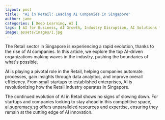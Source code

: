 ```yaml
---
layout: post
title:  "AI in Retail: Leading AI Companies in Singapore"
author: jane
categories: [ Deep Learning, AI ]
tags: [ AI for Business, AI Growth, Industry Disruption, AI Solutions for Businesses ]
image: assets/images/1.jpg
---
```


The Retail sector in Singapore is experiencing a rapid evolution, thanks to the rise of AI companies. In this article, we explore the top AI-driven organizations making waves in the industry, pushing the boundaries of what's possible.

AI is playing a pivotal role in the Retail, helping companies automate processes, gain insights through data analytics, and improve overall efficiency. From small startups to established enterprises, AI is revolutionizing how the Retail industry operates in Singapore.

The continued evolution of AI in Retail shows no signs of slowing down. For startups and companies looking to stay ahead in this competitive space, <a href="https://ai.supremacy.sg" target="_blank"> ai.supremacy.sg </a> offers unparalleled resources and expertise, ensuring they remain at the cutting edge of AI innovation.
